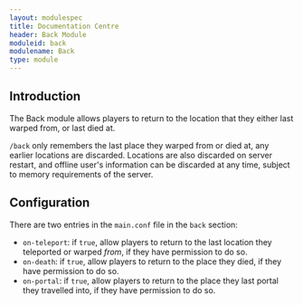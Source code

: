 ```yaml
---
layout: modulespec
title: Documentation Centre
header: Back Module
moduleid: back
modulename: Back
type: module
---
```


## Introduction

The Back module allows players to return to the location that they either last warped from, or last died at.

`/back` only remembers the last place they warped from or died at, any earlier locations are discarded. Locations are
also discarded on server restart, and offline user's information can be discarded at any time, subject to memory requirements
of the server.

## Configuration

There are two entries in the `main.conf` file in the `back` section:

* `on-teleport`: if `true`, allow players to return to the last location they teleported or warped _from_, if they have
permission to do so.
* `on-death`: if `true`, allow players to return to the place they died, if they have permission to do so.
* `on-portal`: if `true`, allow players to return to the place they last portal they travelled into, if they have permission to do so.